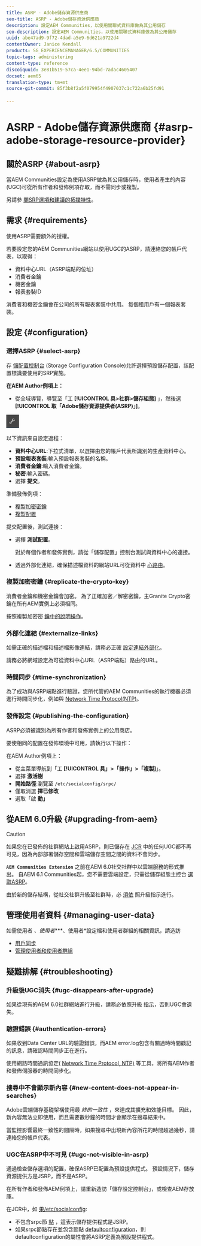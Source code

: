 ```yaml
---
title: ASRP - Adobe儲存資源供應商
seo-title: ASRP - Adobe儲存資源供應商
description: 設定AEM Communities，以使用關聯式資料庫做為其公用儲存
seo-description: 設定AEM Communities，以使用關聯式資料庫做為其公用儲存
uuid: abe47ad9-9f72-4dad-a5e9-6d621a9722d4
contentOwner: Janice Kendall
products: SG_EXPERIENCEMANAGER/6.5/COMMUNITIES
topic-tags: administering
content-type: reference
discoiquuid: 3e81b519-57ca-4ee1-94bd-7adac4605407
docset: aem65
translation-type: tm+mt
source-git-commit: 85f3b8f2a5f079954f4907037c1c722a6b25fd91

---
```



# ASRP - Adobe儲存資源供應商 {#asrp-adobe-storage-resource-provider}

## 關於ASRP {#about-asrp}

當AEM Communities設定為使用ASRP做為其公用儲存時，使用者產生的內容(UGC)可從所有作者和發佈例項存取，而不需同步或複製。

另請參 [閱SRP選項和建議的](/help/communities/working-with-srp.md#characteristics-of-srp-options)[拓撲特性](/help/communities/topologies.md)。

## 需求 {#requirements}

使用ASRP需要額外的授權。

若要設定您的AEM Communities網站以使用UGC的ASRP，請連絡您的帳戶代表，以取得：

* 資料中心URL（ASRP端點的位址）
* 消費者金鑰
* 機密金鑰
* 報表套裝ID

消費者和機密金鑰會在公司的所有報表套裝中共用。 每個租用戶有一個報表套裝。

## 設定 {#configuration}

### 選擇ASRP {#select-asrp}

存 [儲配置控制台](/help/communities/srp-config.md) (Storage Configuration Console)允許選擇預設儲存配置，該配置標識要使用的SRP實施。

**在AEM Author例項上：**

* 從全域導覽，導覽至「工 **[!UICONTROL 具>社群>儲存組態]** 」，然後選 **[!UICONTROL 取「Adobe儲存資源提供者(ASRP)」]**。

![chlimage_1-30](assets/chlimage_1-30.png)

以下資訊來自設定過程：

* **資料中心URL**:下拉式清單，以選擇由您的帳戶代表所識別的生產資料中心。
* **預設報表套裝**:輸入預設報表套裝的名稱。
* **消費者金鑰**:輸入消費者金鑰。
* **秘密**:輸入密碼。
* 選擇 **提交**。

準備發佈例項：

* [複製加密密鑰](#replicate-the-crypto-key)
* [複製配置](#publishing-the-configuration)

提交配置後，測試連接：

* 選擇 **測試配置**。

   對於每個作者和發佈實例，請從「儲存配置」控制台測試與資料中心的連接。

* 透過外部化連結，確保描述檔資料的網站URL可從資料中 [心路由](#externalize-links)。

### 複製加密密鑰 {#replicate-the-crypto-key}

消費者金鑰和機密金鑰會加密。 為了正確加密／解密密鑰，主Granite Crypto密鑰在所有AEM實例上必須相同。

按照複製加密密 [鑰中的說明操作](/help/communities/deploy-communities.md#replicate-the-crypto-key)。

### 外部化連結 {#externalize-links}

如需正確的描述檔和描述檔影像連結，請務必正確 [設定連結外部化](/help/sites-developing/externalizer.md)。

請務必將網域設定為可從資料中心URL（ASRP端點）路由的URL。

### 時間同步 {#time-synchronization}

為了成功與ASRP端點進行驗證，您所代管的AEM Communities的執行機器必須進行時間同步化，例如與 [Network Time Protocol(NTP)](https://www.ntp.org/)。

### 發佈設定 {#publishing-the-configuration}

ASRP必須被識別為所有作者和發佈實例上的公用商店。

要使相同的配置在發佈環境中可用，請執行以下操作：

在AEM Author例項上：

* 從主菜單導航到「工 **[!UICONTROL 具」>「操作」>「複製]**」。
* 選擇 **激活樹**
* **開始路徑**:瀏覽至 `/etc/socialconfig/srpc/`
* 僅取消選 **擇已修改**
* 選取「啟 **動」**

## 從AEM 6.0升級 {#upgrading-from-aem}

>[!CAUTION]
>
>如果您在已發佈的社群網站上啟用ASRP，則已儲存在 [JCR](/help/communities/jsrp.md) 中的任何UGC都不再可見，因為內部部署儲存空間和雲端儲存空間之間的資料不會同步。

**`AEM Communities Extension`** 之前在AEM 6.0社交社群中以雲端服務的形式推出。 自AEM 6.1 Communities起，您不需要雲端設定，只需從儲存組態主控台 [選取ASRP](/help/communities/srp-config.md)。

由於新的儲存結構，從社交社群升級至社群時，必 [須依](/help/communities/upgrade.md#adobe-cloud-storage) 照升級指示進行。

## 管理使用者資料 {#managing-user-data}

如需使用者 *、使用者****、使用者*&#x200B;設定檔和使用者群組的相關資訊，請造訪

* [用戶同步](/help/communities/sync.md)
* [管理使用者和使用者群組](/help/communities/users.md)

## 疑難排解 {#troubleshooting}

### 升級後UGC消失 {#ugc-disappears-after-upgrade}

如果從現有的AEM 6.0社群網站進行升級，請務必依照升級 [指示](/help/communities/upgrade.md#adobe-cloud-storage)，否則UGC會遺失。

### 驗證錯誤 {#authentication-errors}

如果收到Data Center URL的驗證錯誤，而AEM error.log包含有關過時時間戳記的訊息，請確認時間同步正在進行。

使用網路時間通訊協定( [Network Time Protocol, NTP)](https://www.ntp.org/) 等工具，將所有AEM作者和發佈伺服器的時間同步化。

### 搜尋中不會顯示新內容 {#new-content-does-not-appear-in-searches}

Adobe雲端儲存基礎架構使用最 *終的一致性* ，來達成其擴充和效能目標。 因此，新內容無法立即使用，而且需要數秒鐘的時間才會顯示在搜尋結果中。

當監控影響最終一致性的間隔時，如果搜尋中出現新內容所花的時間超過幾秒，請連絡您的帳戶代表。

### UGC在ASRP中不可見 {#ugc-not-visible-in-asrp}

通過檢查儲存選項的配置，確保ASRP已配置為預設提供程式。 預設情況下，儲存資源提供方是JSRP，而不是ASRP。

在所有作者和發佈AEM例項上，請重新造訪「儲存設定控制台」，或檢查AEM存放庫。

在JCR中，如 [果/etc/socialconfig](https://localhost:4502/crx/de/index.jsp#/etc/socialconfig/):

* 不包含srpc節 [點](https://localhost:4502/crx/de/index.jsp#/etc/socialconfig/srpc) ，這表示儲存提供程式是JSRP。
* 如果srpc節點存在並包含節點 [defaultconfiguration](https://localhost:4502/crx/de/index.jsp#/etc/socialconfig/srpc/defaultconfiguration)，則defaultconfiguration的屬性會將ASRP定義為預設提供程式。

